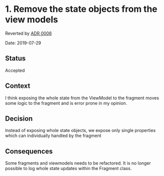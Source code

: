 # 1. Remove the state objects from the view models
Reverted by [ADR 0006](0006_viewmodel_exposing_state.md)

Date: 2019-07-29

## Status

Accepted

## Context

I think exposing the whole state from the ViewModel to the fragment moves some logic to the fragment and is error prone
in my opinion.

## Decision

Instead of exposing whole state objects, we expose only single properties which can individually handled by the fragment

## Consequences

Some fragments and viewmodels needs to be refactored. It is no longer possible to log whole state updates within the
Fragment class.